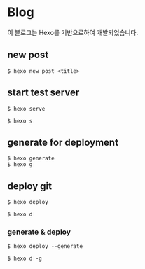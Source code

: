 # Blog

이 블로그는 Hexo를 기반으로하여 개발되었습니다.

## new post

```
$ hexo new post <title>
```

## start test server

```
$ hexo serve

$ hexo s
```

## generate for deployment

```
$ hexo generate
$ hexo g
```


## deploy git

```
$ hexo deploy

$ hexo d
```

### generate & deploy

```
$ hexo deploy --generate

$ hexo d -g
```
